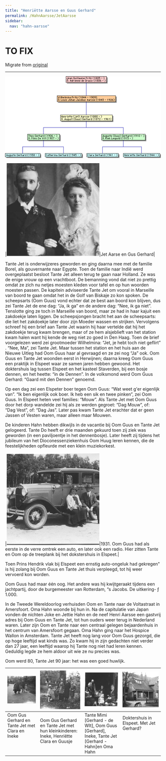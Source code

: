 ```yaml
---
title: "Henriëtte Aarsse en Guus Gerhard"
permalink: /HahnAarsse/JetAarsse
sidebar:
  nav: "hahn-aarsse"
---
```



# TO FIX

Migrate from [original](https://www.nierstrasz.org/HahnAarsse/JetAarsse.html)


---

[![Gerhard.gif](/assets/images/HahnAarsse/trees/Gerhard.gif)](/assets/images/HahnAarsse/trees/Gerhard.gif)


|[![jet_aarse_en_gus_gerhard](/assets/images/HahnAarsse/small/jet_aarse_en_gus_gerhard.jpg)](/assets/images/HahnAarsse/full/jet_aarse_en_gus_gerhard.jpg)|Jet Aarse en Gus Gerhard|

Tante Jet is onderwijzeres geworden en ging daarna mee met de familie Borel, als gouvernante naar Egypte. Toen de familie naar Indië werd overgeplaatst besloot Tante Jet alleen terug te gaan naar Holland. Ze was de enige vrouw op een vrachtboot. De bemanning vond dat niet zo prettig omdat ze zich nu netjes moesten kleden voor tafel en op hun woorden moesten passen. De kapitein adviseerde Tante Jet om vooral in Marseille van boord te gaan omdat het in de Golf van Biskaje zo kon spoken. De scheepsarts (Oom Guus) vond echter dat ze best aan boord kon blijven, dus zei Tante Jet de ene dag: “Ja, ik ga” en de andere dag: “Nee, ik ga niet”. Tenslotte ging ze toch in Marseille van boord, maar ze had in haar kajuit een zakdoekje laten liggen. De scheepsjongen bracht het aan de scheepsarts: die liet het zakdoekje later door zijn Moeder wassen en strijken. Vervolgens schreef hij een brief aan Tante Jet waarin hij haar vertelde dat hij het zakdoekje terug kwam brengen, maar of ze hem alsjeblieft van het station kwam halen want hij kende de weg niet zo goed in Den Haag. Toen de brief voorgelezen werd zei grootmoeder Wilhelmina: “Jet, je hebt toch niet geflirt” . “Nee, Ma”, zei Tante Jet. Maar tussen het station en het huis aan de Nieuwe Uitleg had Oom Guus haar al gevraagd en ze zei nog “Ja” ook. Oom Guus en Tante Jet woonden eerst in Herwijnen; daarna kreeg Oom Guus een praktijk in Elspeet waar ze samen jaren hebben gewoond. Het doktershuis lag tussen Elspeet en het kasteel Staverden, bij een bosje dennen, en het heette: “in de Dennen”. In de volksmond werd Oom Guus Gerhard: “Gaard mit den Dennen” genoemd.

Op een dag zei een Elspeter boer tegen Oom Guus: “Wat weet g'er eigenlijk van”. “Ik ben eigenlijk ook boer. Ik heb een sik en twee pinken”, zei Oom Guus. In Elspeet heten veel families: “Mouw”. Als Tante Jet met Oom Guus door het dorp wandelde zei hij als ze werden gegroet: “Dag Mouw”, of: “Dag Vest”, of: “Dag Jas”. Later pas kwam Tante Jet erachter dat er geen Jassen of Vesten waren, maar alleen maar Mouwen.

De kinderen Hahn hebben dikwijls in de vacantie bij Oom Guus en Tante Jet gelogeerd. Tante Do heeft er drie maanden gekuurd toen zij ziek was geworden (in een paviljoentje in het dennenbosje). Later heeft zij tijdens het jubileum van het Dioconessenziekenhuis Oom Huug leren kennen, die de feestelijkheden opfleurde met een klein muziekorkest.

|[![oom_gus_met_auto](/assets/images/HahnAarsse/small/oom_gus_met_auto.jpg)](/assets/images/HahnAarsse/full/oom_gus_met_auto.jpg)|1931. Oom Guus had als eerste in de verre omtrek een auto, en later ook een radio. Hier zitten Tante en Oom op de treeplank bij het dokstershuis in Elspeet.|

Toen Prins Hendrik vlak bij Elspeet een ernstig auto-ongeluk had gekregen" is hij zolang bij Oom Guus en Tante Jet thuis verpleegd, tot hij weer vervoerd kon worden.

Oom Guus had maar één oog. Het andere was hij kwijtgeraakt tijdens een jachtpartij, door de burgemeester van Rotterdam, “s Jacobs. De uitkering- ƒ 1.000.

In de Tweede Wereldoorlog verhuisden Oom en Tante naar de Voltastraat in Amersfoort. Oma Hahn woonde bij hun in. Na de capitulatie van Japan vonden de nichten Joke en Jettie Hahn en de neef Henri Aarsse een gastvrij adres bij Oom Guus en Tante Jet, tot hun ouders weer terug in Nederland waren. Later zijn Oom en Tante naar een centraal gelegen bejaardenhuis in het centrum van Amersfoort gegaan. Oma Hahn ging naar het Hospice Wallon in Amsterdam. Tante Jet heeft nog lang voor Oom Guus gezorgd, die op hoge leeftijd wat kinds was. Zo kwam hij in zijn gedachten niet verder dan 27 jaar, een leeftijd waarop hij Tante nog niet had leren kennen. Geduldig legde ze hem aldoor uit wie ze nu precies was.

Oom werd 80, Tante Jet 90 jaar: het was een goed huwlijk.

 
|[![jet_jet_gus_en_ineke](/assets/images/HahnAarsse/small/jet_jet_gus_en_ineke.jpg)](/assets/images/HahnAarsse/full/jet_jet_gus_en_ineke.jpg)|[![gus_jet_en_kleinkinderen](/assets/images/HahnAarsse/small/gus_jet_en_kleinkinderen.jpg)](/assets/images/HahnAarsse/full/gus_jet_en_kleinkinderen.jpg)|[![mimi_gus_ineke_jet_oma](/assets/images/HahnAarsse/small/mimi_gus_ineke_jet_oma.jpg)](/assets/images/HahnAarsse/full/mimi_gus_ineke_jet_oma.jpg)|[![doktershuis_in_elspeet](/assets/images/HahnAarsse/small/doktershuis_in_elspeet.jpg)](/assets/images/HahnAarsse/full/doktershuis_in_elspeet.jpg)|
| --- | --- | --- | --- |
| Oom Gus Gerhard en Tante Jet met Clara en Ineke &nbsp;&nbsp;&nbsp;&nbsp;&nbsp;&nbsp;&nbsp;&nbsp;&nbsp;&nbsp; &nbsp;&nbsp;&nbsp;&nbsp;&nbsp;&nbsp;&nbsp;&nbsp;&nbsp;&nbsp; &nbsp;&nbsp;&nbsp;&nbsp;&nbsp;&nbsp;&nbsp;&nbsp;&nbsp;&nbsp; &nbsp;&nbsp;&nbsp;&nbsp;&nbsp;&nbsp;&nbsp;&nbsp;&nbsp;&nbsp; &nbsp;&nbsp;&nbsp;&nbsp;&nbsp;&nbsp;&nbsp;&nbsp;&nbsp;&nbsp; &nbsp;&nbsp;&nbsp;&nbsp;&nbsp;&nbsp;&nbsp;&nbsp;&nbsp;&nbsp; &nbsp;&nbsp;&nbsp;&nbsp;&nbsp;&nbsp;&nbsp;&nbsp;&nbsp;&nbsp; | Oom Gus Gerhard en Tante Jet met hun kleinkinderen: Ineke, Henriëtte Clara en Guusje &nbsp;&nbsp;&nbsp;&nbsp;&nbsp;&nbsp;&nbsp;&nbsp;&nbsp;&nbsp; &nbsp;&nbsp;&nbsp;&nbsp;&nbsp;&nbsp;&nbsp;&nbsp;&nbsp;&nbsp; | Tante Mimi [Gerhard - de WIt], Oom Guus [Gerhard], Ineke, Tante Jet [Gerhard - Hahn]en Oma Hahn | Doktershuis in Elspeet. Met Jet Gerhard? &nbsp;&nbsp;&nbsp;&nbsp;&nbsp;&nbsp;&nbsp;&nbsp;&nbsp;&nbsp; &nbsp;&nbsp;&nbsp;&nbsp;&nbsp;&nbsp;&nbsp;&nbsp;&nbsp;&nbsp; &nbsp;&nbsp;&nbsp;&nbsp;&nbsp;&nbsp;&nbsp;&nbsp;&nbsp;&nbsp; &nbsp;&nbsp;&nbsp;&nbsp;&nbsp;&nbsp;&nbsp;&nbsp;&nbsp;&nbsp; &nbsp;&nbsp;&nbsp;&nbsp;&nbsp;&nbsp;&nbsp;&nbsp;&nbsp;&nbsp; &nbsp;&nbsp;&nbsp;&nbsp;&nbsp;&nbsp;&nbsp;&nbsp;&nbsp;&nbsp; &nbsp;&nbsp;&nbsp;&nbsp;&nbsp;&nbsp;&nbsp;&nbsp;&nbsp;&nbsp; &nbsp;&nbsp;&nbsp;&nbsp;&nbsp;&nbsp;&nbsp;&nbsp;&nbsp;&nbsp; &nbsp;&nbsp;&nbsp;&nbsp;&nbsp;&nbsp;&nbsp;&nbsp;&nbsp;&nbsp; |

